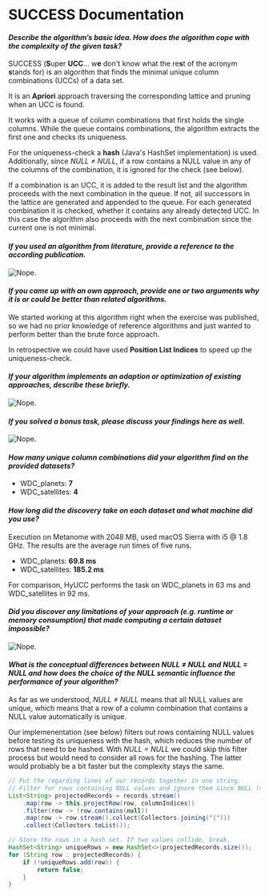 # SUCCESS Documentation

#### _Describe the algorithm’s basic idea. How does the algorithm cope with the complexity of the given task?_

SUCCESS (**S**uper **UCC**... w**e** don't know what the re**s**t of the acronym **s**tands for) is an algorithm that finds the minimal unique column combinations (UCCs) of a data set.

It is an **Apriori** approach traversing the corresponding lattice and pruning when an UCC is found.

It works with a queue of column combinations that first holds the single columns. While the queue contains combinations, the algorithm extracts the first one and checks its uniqueness.

For the uniqueness-check a **hash** (Java's HashSet implementation) is used. Additionally, since _NULL ≠ NULL_, if a row contains a NULL value in any of the columns of the combination, it is ignored for the check (see below).

If a combination is an UCC, it is added to the result list and the algorithm proceeds with the next combination in the queue. If not, all successors in the lattice are generated and appended to the queue. For each generated combination it is checked, whether it contains any already detected UCC. In this case the algorithm also proceeds with the next combination since the current one is not minimal.

#### _If you used an algorithm from literature, provide a reference to the according publication._

![Nope.](https://media.giphy.com/media/3og0IwGidh5DYVDnzi/giphy.gif)

#### _If you came up with an own approach, provide one or two arguments why it is or could be better than related algorithms._

We started working at this algorithm right when the exercise was published, so we had no prior knowledge of reference algorithms and just wanted to perform better than the brute force approach.

In retrospective we could have used **Position List Indices** to speed up the uniqueness-check.

#### _If your algorithm implements an adaption or optimization of existing approaches, describe these briefly._

![Nope.](https://media.giphy.com/media/kGCuRgmbnO9EI/giphy.gif)

#### _If you solved a bonus task, please discuss your findings here as well._

![Nope.](https://media.giphy.com/media/3oeSAYNUIwvGwl5RRK/giphy.gif)

#### _How many unique column combinations did your algorithm find on the provided datasets?_

* WDC_planets: **7**
* WDC_satellites: **4**

#### _How long did the discovery take on each dataset and what machine did you use?_

Execution on Metanome with 2048 MB, used macOS Sierra with i5 @ 1.8 GHz. The results are the average run times of five runs.

* WDC_planets: **69.8 ms**
* WDC_satellites: **185.2 ms**

For comparison, HyUCC performs the task on WDC_planets in 63 ms and WDC_satellites in 92 ms.

#### _Did you discover any limitations of your approach (e.g. runtime or memory consumption) that made computing a certain dataset impossible?_

![Nope.](https://media.giphy.com/media/W5YVAfSttCqre/giphy.gif)

#### _What is the conceptual differences between NULL ≠ NULL and NULL = NULL and how does the choice of the NULL semantic influence the performance of your algorithm?_

As far as we understood, _NULL ≠ NULL_ means that all NULL values are unique, which means that a row of a column combination that contains a NULL value automatically is unique.

Our implemenentation (see below) filters out rows containing NULL values before testing its uniqueness with the hash, which reduces the number of rows that need to be hashed. With _NULL = NULL_ we could skip this filter process but would need to consider all rows for the hashing. The latter would probably be a bit faster but the complexity stays the same.

```java
// Put the regarding lines of our records together in one string.
// Filter for rows containing NULL values and ignore them since NULL != NULL.
List<String> projectedRecords = records.stream()
	.map(row -> this.projectRow(row, columnIndices))
	.filter(row -> !row.contains(null))
	.map(row -> row.stream().collect(Collectors.joining("|")))
	.collect(Collectors.toList());

// Store the rows in a hash set. If two values collide, break.
HashSet<String> uniqueRows = new HashSet<>(projectedRecords.size());
for (String row : projectedRecords) {
	if (!uniqueRows.add(row)) {
		return false;
	}
}
```
